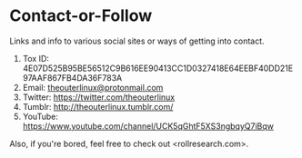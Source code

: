 # Contact-or-Follow
Links and info to various social sites or ways of getting into contact.

1. Tox ID: 4E07D525B95BE56512C9B616EE90413CC1D0327418E64EEBF40DD21E97AAF867FB4DA36F783A
2. Email: [theouterlinux@protonmail.com](mailto:theouterlinux@protonmail.com)
3. Twitter: https://twitter.com/theouterlinux
4. Tumblr: http://theouterlinux.tumblr.com/
5. YouTube: https://www.youtube.com/channel/UCK5qGhtF5XS3ngbqyQ7iBqw

Also, if you're bored, feel free to check out <rollresearch.com>.

